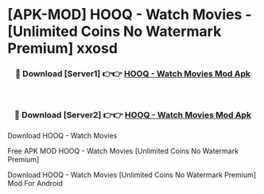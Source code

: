 # [APK-MOD] HOOQ - Watch Movies - [Unlimited Coins No Watermark Premium] xxosd



<div align="center">
<h3>🔴 Download [Server1] 👉👉 <a href="https://momento.my/?title=HOOQ_-_Watch_Movies">HOOQ - Watch Movies Mod Apk</a></h3><br>

<h3>🔴 Download [Server2] 👉👉 <a href="https://momento.my/?title=HOOQ_-_Watch_Movies">HOOQ - Watch Movies Mod Apk</a></h3>
</div>



Download HOOQ - Watch Movies 

Free APK MOD HOOQ - Watch Movies [Unlimited Coins No Watermark Premium]

Download HOOQ - Watch Movies [Unlimited Coins No Watermark Premium] Mod For Android
